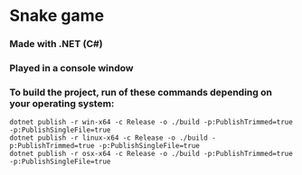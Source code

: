 # Snake game

### Made with .NET (C#)

### Played in a console window

### To build the project, run of these commands depending on your operating system:
```
dotnet publish -r win-x64 -c Release -o ./build -p:PublishTrimmed=true -p:PublishSingleFile=true
dotnet publish -r linux-x64 -c Release -o ./build -p:PublishTrimmed=true -p:PublishSingleFile=true
dotnet publish -r osx-x64 -c Release -o ./build -p:PublishTrimmed=true -p:PublishSingleFile=true
```
